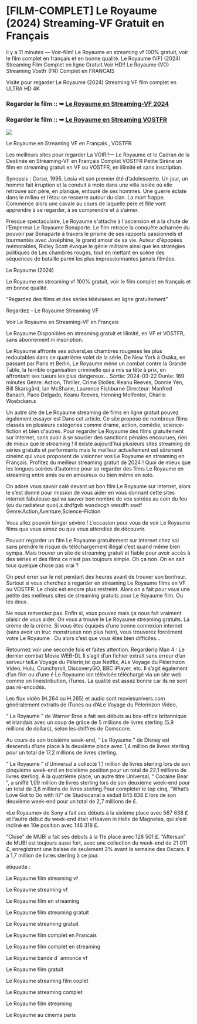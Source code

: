 # [FILM-COMPLET] Le Royaume (2024) Streaming-VF Gratuit en Français

il y a 11 minutes — Voir-film! Le Royaume en streaming vf 100% gratuit, voir le film complet en français et en bonne qualité. Le Royaume (VF) (2024) Streaming Film Complet en ligne Gratuit.Voir HD!! Le Royaume (VO) Streaming Vostfr (FR) Complet en FRANCAIS

Visite pour regarder Le Royaume (2024) Streaming VF film complet en ULTRA HD 4K

### Regarder le film :: ➥ [Le Royaume en Streaming-VF 2024](https://t.co/OfEyizyBb3)

### Regarder le film :: ➥ [Le Royaume en Streaming VOSTFR](https://t.co/OfEyizyBb3)

<p dir="auto"><a href="https://t.co/OfEyizyBb3" title="PLAY NOW" rel="nofollow"><img src="https://i.imgur.com/jhNGoEt.gif" style="max-width: 100%;"></a></p>

Le Royaume en Streaming VF en Français , VOSTFR

Les meilleurs sites pour regarder La VOIR!!— Le Royaume et le Cadran de la Destinée en Streaming-VF en Français Complet VOSTFR Petite Sirène un film en streaming gratuit en VF ou VOSTFR, en illimité et sans inscription.

Synopsis : Corse, 1995. Lesia vit son premier été d’adolescente. Un jour, un homme fait irruption et la conduit à moto dans une villa isolée où elle retrouve son père, en planque, entouré de ses hommes. Une guerre éclate dans le milieu et l’étau se resserre autour du clan. La mort frappe. Commence alors une cavale au cours de laquelle père et fille vont apprendre à se regarder, à se comprendre et à s’aimer.

Fresque spectaculaire, Le Royaume s'attache à l'ascension et à la chute de l'Empereur Le Royaume Bonaparte. Le film retrace la conquête acharnée du pouvoir par Bonaparte à travers le prisme de ses rapports passionnels et tourmentés avec Joséphine, le grand amour de sa vie. Auteur d'épopées mémorables, Ridley Scott évoque le génie militaire ainsi que les stratégies politiques de Les chambres rouges, tout en mettant en scène des séquences de bataille parmi les plus impressionnantes jamais filmées.

Le Royaume (2024)

Le Royaume en streaming vf 100% gratuit, voir le film complet en français et en bonne qualité.

“Regardez des films et des séries télévisées en ligne gratuitement”

Regardez – Le Royaume Streaming VF

Voir Le Royaume en Streaming-VF en Français

Le Royaume Disponibles en streaming gratuit et illimité, en VF et VOSTFR, sans abonnement ni inscription.

Le Royaume affronte ses adversLes chambres rougeses les plus redoutables dans ce quatrième volet de la série. De New York à Osaka, en passant par Paris et Berlin, Le Royaume mène un combat contre la Grande Table, la terrible organisation criminelle qui a mis sa tête à prix, en affrontant ses tueurs les plus dangereux... Sortie: 2024-03-22 Durée: 169 minutes Genre: Action, Thriller, Crime Etoiles: Keanu Reeves, Donnie Yen, Bill Skarsgård, Ian McShane, Laurence Fishburne Directeur: Manfred Banach, Paco Delgado, Keanu Reeves, Henning Molfenter, Charlie Woebcken.s

Un autre site de Le Royaume streaming de films en ligne gratuit pouvez également essayer est Dans cet article. Ce site propose de nombreux films classés en plusieurs catégories comme drame, action, comédie, science-fiction et bien d'autres. Pour regarder Le Royaume des films gratuitement sur Internet, sans avoir à se soucier des sanctions pénales encourues, rien de mieux que le streaming ! Il existe aujourd’hui plusieurs sites streaming de séries gratuits et performants mais le meilleur actuellement est sûrement cineinc qui vous proposent de visionner vos Le Royaume en streaming en Français. Profitez du meilleur streaming gratuit de 2024 ! Quoi de mieux que les longues soirées d’automne pour se regarder des films Le Royaume en streaming entre amis ou en amoureux ou bien même en solo.

On adore vous savoir calé devant un bon film Le Royaume sur internet, alors le s’est donné pour mission de vous aider en vous donnant cette sites internet fabuleuse qui va sauver bon nombre de vos soirées au coin du feu (ou du radiateur quoi).s drdfgvb wasdxcgh wesdfh swdf Genre:Action,Aventure,Science-Fiction

Vous allez pouvoir binger sévère ! L’occasion pour vous de voir Le Royaume films que vous aimez ou que vous attendiez de découvrir.

Pouvoir regarder un film Le Royaume gratuitement sur internet chez soi sans prendre le risque du téléchargement illégal c’est quand même bien sympa. Mais trouver un site de streaming gratuit et fiable pour avoir accès à des séries et des films ce n’est pas toujours simple. Oh ça non. On en sait tous quelque chose pas vrai ?

On peut errer sur le net pendant des heures avant de trouver son bonheur. Surtout si vous cherchez à regarder en streaming Le Royaume films en VF ou VOSTFR. Le choix est encore plus restreint. Alors on a fait pour vous une petite des meilleurs sites de streaming gratuits pour Le Royaume film. Ou les deux.

Ne nous remerciez pas. Enfin si, vous pouvez mais ça nous fait vraiment plaisir de vous aider. On vous a trouvé le Le Royaume streaming gratuits. La crème de la crème. Si vous êtes équipés d’une bonne connexion internet (sans avoir un truc monstrueux non plus hein), vous trouverez forcément votre Le Royaume . Ou alors c’est que vous êtes bien difficiles…

Retournez voir une seconde fois et faites attention. RegarderIp Man 4 : Le dernier combat Movie WEB-DL Il s’agit d’un fichier extrait sans erreur d’un serveur telLe Voyage du Pèlerin,tel que Netflix, ALe Voyage du Pèlerinzon Video, Hulu, Crunchyroll, DiscoveryGO, BBC iPlayer, etc. Il s’agit également d’un film ou d’une é Le Royaume ion télévisée téléchargé via un site web comme on lineistribution, iTunes. La qualité est assez bonne car ils ne sont pas ré-encodés.

Les flux vidéo (H.264 ou H.265) et audio sont moviesunivers.com généralement extraits de iTunes ou d’ALe Voyage du Pèlerinzon Video,

“ Le Royaume ” de Warner Bros a fait ses débuts au box-office britannique et irlandais avec un coup de grâce de 5 millions de livres sterling (5,9 millions de dollars), selon les chiffres de Comscore.

Au cours de son troisième week-end, “ Le Royaume ” de Disney est descendu d'une place à la deuxième place avec 1,4 million de livres sterling pour un total de 17,2 millions de livres sterling.

“ Le Royaume ” d'Universal a collecté 1,1 million de livres sterling lors de son cinquième week-end en troisième position pour un total de 22,1 millions de livres sterling. À la quatrième place, un autre titre Universal, “ Cocaine Bear ”, a sniffé 1,09 million de livres sterling lors de son deuxième week-end pour un total de 3,6 millions de livres sterling.Pour compléter le top cinq, “What’s Love Got to Do with It?” de Studiocanal a séduit 845 838 £ lors de son deuxième week-end pour un total de 2,7 millions de £.

«Le Royaume» de Sony a fait ses débuts à la sixième place avec 567 638 £ et l'autre début du week-end était «Heaven in Hell» de Magnetes, qui s'est incliné en 10e position avec 146 318 £.

“Close” de MUBI a fait ses débuts à la 11e place avec 128 501 £. “Aftersun” de MUBI est toujours aussi fort, avec une collection du week-end de 21 011 £, enregistrant une baisse de seulement 2% avant la semaine des Oscars. Il a 1,7 million de livres sterling à ce jour.

étiquette :

Le Royaume film streaming vf

Le Royaume streaming vf

Le Royaume film en streaming

Le Royaume film streaming gratuit

Le Royaume streaming gratuit

Le Royaume film complet en Francais

Le Royaume film complet en streaming

Le Royaume bande d` annonce vf

Le Royaume film gratuit

Le Royaume streaming film coplet

Le Royaume streaming complet

Le Royaume film streaming

Le Royaume au cinema paris
